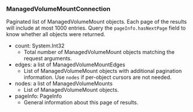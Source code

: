 ### ManagedVolumeMountConnection
Paginated list of ManagedVolumeMount objects. Each page of the results will include at most 1000 entries. Query the `pageInfo.hasNextPage` field to know whether all objects were returned.

- count: System.Int32
  - Total number of ManagedVolumeMount objects matching the request arguments.
- edges: a list of ManagedVolumeMountEdges
  - List of ManagedVolumeMount objects with additional pagination information. Use `nodes` if per-object cursors are not needed.
- nodes: a list of ManagedVolumeMounts
  - List of ManagedVolumeMount objects.
- pageInfo: PageInfo
  - General information about this page of results.
